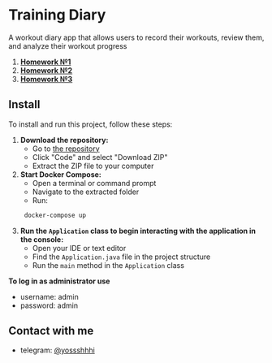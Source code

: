 # Training Diary

A workout diary app that allows users to record their workouts, review them, and analyze their workout progress

1. **[Homework №1](https://github.com/yossshhhi/training-diary/pull/1)**
2. **[Homework №2](https://github.com/yossshhhi/training-diary/pull/2)**
3. **[Homework №3](https://github.com/yossshhhi/training-diary/pull/3)**

## Install

To install and run this project, follow these steps:

1. **Download the repository:**
    - Go to [the repository](https://github.com/yossshhhi/training-diary)
    - Click "Code" and select "Download ZIP"
    - Extract the ZIP file to your computer
2. **Start Docker Compose:**
   - Open a terminal or command prompt
   - Navigate to the extracted folder
   - Run:
   ```bash
    docker-compose up
   ```
3. **Run the `Application` class to begin interacting with the application in the console:**
   - Open your IDE or text editor
   - Find the `Application.java` file in the project structure
   - Run the `main` method in the `Application` class


**To log in as administrator use**
- username: admin
- password: admin

## Contact with me

- telegram: [@yossshhhi](https://t.me/yossshhhi)